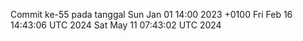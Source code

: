 Commit ke-55 pada tanggal Sun Jan 01 14:00 2023 +0100
Fri Feb 16 14:43:06 UTC 2024
Sat May 11 07:43:02 UTC 2024

